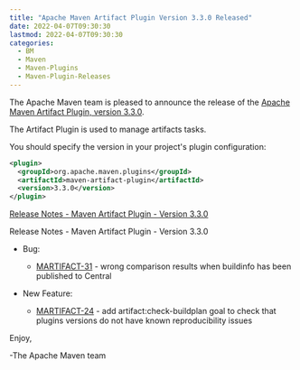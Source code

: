 ```yaml
---
title: "Apache Maven Artifact Plugin Version 3.3.0 Released"
date: 2022-04-07T09:30:30
lastmod: 2022-04-07T09:30:30
categories:
  - BM
  - Maven
  - Maven-Plugins
  - Maven-Plugin-Releases
---
```

The Apache Maven team is pleased to announce the release of the 
[Apache Maven Artifact Plugin, version 3.3.0](https://maven.apache.org/plugins/maven-artifact-plugin/).

The Artifact Plugin is used to manage artifacts tasks.

You should specify the version in your project's plugin configuration:

```xml
<plugin>
  <groupId>org.apache.maven.plugins</groupId>
  <artifactId>maven-artifact-plugin</artifactId>
  <version>3.3.0</version>
</plugin>
```

<!-- more -->

[Release Notes - Maven Artifact Plugin - Version 3.3.0](https://issues.apache.org/jira/secure/ReleaseNote.jspa?version=12350902&styleName=Text&projectId=12324322)

Release Notes - Maven Artifact Plugin - Version 3.3.0

* Bug:

  * [MARTIFACT-31](https://issues.apache.org/jira/browse/MARTIFACT-31) - wrong comparison results when buildinfo has been published to Central

* New Feature:

  * [MARTIFACT-24](https://issues.apache.org/jira/browse/MARTIFACT-24) - add artifact:check-buildplan goal to check that plugins versions do not have known reproducibility issues


Enjoy,

-The Apache Maven team
